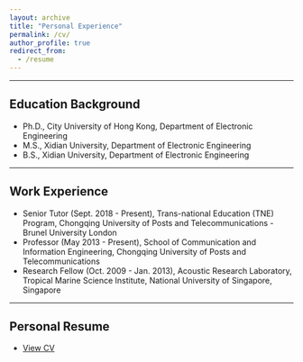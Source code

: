 ```yaml
---
layout: archive
title: "Personal Experience"
permalink: /cv/
author_profile: true
redirect_from:
  - /resume
---
```


- - -    
## Education Background 
  - Ph.D., City University of Hong Kong, Department of Electronic Engineering
  - M.S., Xidian University, Department of Electronic Engineering
  - B.S., Xidian University, Department of Electronic Engineering
   

---
## Work Experience 
 - Senior Tutor (Sept. 2018 - Present), Trans-national Education (TNE) Program, Chongqing University of Posts and Telecommunications - Brunel University London
 - Professor (May 2013 - Present), School of Communication and Information Engineering, Chongqing University of Posts and Telecommunications
 - Research Fellow (Oct. 2009 - Jan. 2013), Acoustic Research Laboratory, Tropical Marine Science Institute, National University of Singapore, Singapore
   
- - -  
## Personal Resume 
 - <a href="../files/resume.pdf">View CV</a>

 



